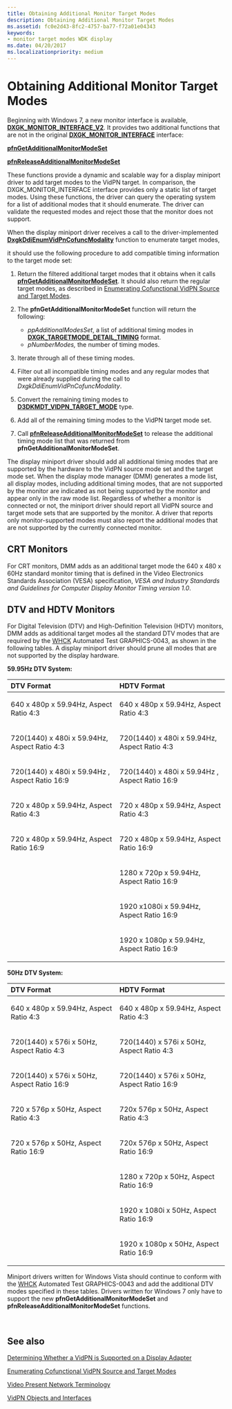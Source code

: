 ```yaml
---
title: Obtaining Additional Monitor Target Modes
description: Obtaining Additional Monitor Target Modes
ms.assetid: fc0e2d43-8fc2-4757-ba77-f72a01e04343
keywords:
- monitor target modes WDK display
ms.date: 04/20/2017
ms.localizationpriority: medium
---
```


# Obtaining Additional Monitor Target Modes


Beginning with Windows 7, a new monitor interface is available, [**DXGK\_MONITOR\_INTERFACE\_V2**](https://msdn.microsoft.com/library/windows/hardware/ff561968). It provides two additional functions that are not in the original [**DXGK\_MONITOR\_INTERFACE**](https://msdn.microsoft.com/library/windows/hardware/ff561949) interface:

[**pfnGetAdditionalMonitorModeSet**](https://msdn.microsoft.com/library/windows/hardware/ff561970)

[**pfnReleaseAdditionalMonitorModeSet**](https://msdn.microsoft.com/library/windows/hardware/ff561977)

These functions provide a dynamic and scalable way for a display miniport driver to add target modes to the VidPN target. In comparison, the DXGK\_MONITOR\_INTERFACE interface provides only a static list of target modes. Using these functions, the driver can query the operating system for a list of additional modes that it should enumerate. The driver can validate the requested modes and reject those that the monitor does not support.

When the display miniport driver receives a call to the driver-implemented [**DxgkDdiEnumVidPnCofuncModality**](https://msdn.microsoft.com/library/windows/hardware/ff559649) function to enumerate target modes,

it should use the following procedure to add compatible timing information to the target mode set:

1.  Return the filtered additional target modes that it obtains when it calls [**pfnGetAdditionalMonitorModeSet**](https://msdn.microsoft.com/library/windows/hardware/ff561970). It should also return the regular target modes, as described in [Enumerating Cofunctional VidPN Source and Target Modes](enumerating-cofunctional-vidpn-source-and-target-modes.md).

2.  The **pfnGetAdditionalMonitorModeSet** function will return the following:
    -   *ppAdditionalModesSet*, a list of additional timing modes in [**DXGK\_TARGETMODE\_DETAIL\_TIMING**](https://msdn.microsoft.com/library/windows/hardware/ff562060) format.
    -   *pNumberModes,* the number of timing modes.

3.  Iterate through all of these timing modes.

4.  Filter out all incompatible timing modes and any regular modes that were already supplied during the call to *DxgkDdiEnumVidPnCofuncModality*.

5.  Convert the remaining timing modes to [**D3DKMDT\_VIDPN\_TARGET\_MODE**](https://msdn.microsoft.com/library/windows/hardware/ff546729) type.

6.  Add all of the remaining timing modes to the VidPN target mode set.

7.  Call [**pfnReleaseAdditionalMonitorModeSet**](https://msdn.microsoft.com/library/windows/hardware/ff561977) to release the additional timing mode list that was returned from **pfnGetAdditionalMonitorModeSet**.

The display miniport driver should add all additional timing modes that are supported by the hardware to the VidPN source mode set and the target mode set. When the display mode manager (DMM) generates a mode list, all display modes, including additional timing modes, that are not supported by the monitor are indicated as not being supported by the monitor and appear only in the raw mode list. Regardless of whether a monitor is connected or not, the miniport driver should report all VidPN source and target mode sets that are supported by the monitor. A driver that reports only monitor-supported modes must also report the additional modes that are not supported by the currently connected monitor.

## CRT Monitors

For CRT monitors, DMM adds as an additional target mode the 640 x 480 x 60Hz standard monitor timing that is defined in the Video Electronics Standards Association (VESA) specification, *VESA and Industry Standards and Guidelines for Computer Display Monitor Timing version 1.0*.

## DTV and HDTV Monitors

For Digital Television (DTV) and High-Definition Television (HDTV) monitors, DMM adds as additional target modes all the standard DTV modes that are required by the [WHCK](https://docs.microsoft.com/windows-hardware/test/hlk/windows-hardware-lab-kit) Automated Test GRAPHICS-0043, as shown in the following tables. A display miniport driver should prune all modes that are not supported by the display hardware.

**59.95Hz DTV System:**

<table>
<colgroup>
<col width="50%" />
<col width="50%" />
</colgroup>
<thead>
<tr class="header">
<th align="left">DTV Format</th>
<th align="left">HDTV Format</th>
</tr>
</thead>
<tbody>
<tr class="odd">
<td align="left"><p>640 x 480p x 59.94Hz, Aspect Ratio 4:3</p></td>
<td align="left"><p>640 x 480p x 59.94Hz, Aspect Ratio 4:3</p></td>
</tr>
<tr class="even">
<td align="left"><p>720(1440) x 480i x 59.94Hz, Aspect Ratio 4:3</p></td>
<td align="left"><p>720(1440) x 480i x 59.94Hz, Aspect Ratio 4:3</p></td>
</tr>
<tr class="odd">
<td align="left"><p>720(1440) x 480i x 59.94Hz , Aspect Ratio 16:9</p></td>
<td align="left"><p>720(1440) x 480i x 59.94Hz , Aspect Ratio 16:9</p></td>
</tr>
<tr class="even">
<td align="left"><p>720 x 480p x 59.94Hz, Aspect Ratio 4:3</p></td>
<td align="left"><p>720 x 480p x 59.94Hz, Aspect Ratio 4:3</p></td>
</tr>
<tr class="odd">
<td align="left"><p>720 x 480p x 59.94Hz, Aspect Ratio 16:9</p></td>
<td align="left"><p>720 x 480p x 59.94Hz, Aspect Ratio 16:9</p></td>
</tr>
<tr class="even">
<td align="left"></td>
<td align="left"><p>1280 x 720p x 59.94Hz, Aspect Ratio 16:9</p></td>
</tr>
<tr class="odd">
<td align="left"></td>
<td align="left"><p>1920 x1080i x 59.94Hz, Aspect Ratio 16:9</p></td>
</tr>
<tr class="even">
<td align="left"></td>
<td align="left"><p>1920 x 1080p x 59.94Hz, Aspect Ratio 16:9</p></td>
</tr>
</tbody>
</table>

 

**50Hz DTV System:**

<table>
<colgroup>
<col width="50%" />
<col width="50%" />
</colgroup>
<thead>
<tr class="header">
<th align="left">DTV Format</th>
<th align="left">HDTV Format</th>
</tr>
</thead>
<tbody>
<tr class="odd">
<td align="left"><p>640 x 480p x 59.94Hz, Aspect Ratio 4:3</p></td>
<td align="left"><p>640 x 480p x 59.94Hz, Aspect Ratio 4:3</p></td>
</tr>
<tr class="even">
<td align="left"><p>720(1440) x 576i x 50Hz, Aspect Ratio 4:3</p></td>
<td align="left"><p>720(1440) x 576i x 50Hz, Aspect Ratio 4:3</p></td>
</tr>
<tr class="odd">
<td align="left"><p>720(1440) x 576i x 50Hz, Aspect Ratio 16:9</p></td>
<td align="left"><p>720(1440) x 576i x 50Hz, Aspect Ratio 16:9</p></td>
</tr>
<tr class="even">
<td align="left"><p>720 x 576p x 50Hz, Aspect Ratio 4:3</p></td>
<td align="left"><p>720x 576p x 50Hz, Aspect Ratio 4:3</p></td>
</tr>
<tr class="odd">
<td align="left"><p>720 x 576p x 50Hz, Aspect Ratio 16:9</p></td>
<td align="left"><p>720x 576p x 50Hz, Aspect Ratio 16:9</p></td>
</tr>
<tr class="even">
<td align="left"></td>
<td align="left"><p>1280 x 720p x 50Hz, Aspect Ratio 16:9</p></td>
</tr>
<tr class="odd">
<td align="left"></td>
<td align="left"><p>1920 x 1080i x 50Hz, Aspect Ratio 16:9</p></td>
</tr>
<tr class="even">
<td align="left"></td>
<td align="left"><p>1920 x 1080p x 50Hz, Aspect Ratio 16:9</p></td>
</tr>
</tbody>
</table>

 

Miniport drivers written for Windows Vista should continue to conform with the [WHCK](https://docs.microsoft.com/windows-hardware/test/hlk/windows-hardware-lab-kit) Automated Test GRAPHICS-0043 and add the additional DTV modes specified in these tables. Drivers written for Windows 7 only have to support the new **pfnGetAdditionalMonitorModeSet** and **pfnReleaseAdditionalMonitorModeSet** functions.


 
## See also

[Determining Whether a VidPN is Supported on a Display Adapter](determining-whether-a-vidpn-is-supported-on-a-display-adapter.md)

[Enumerating Cofunctional VidPN Source and Target Modes](enumerating-cofunctional-vidpn-source-and-target-modes.md)

[Video Present Network Terminology](video-present-network-terminology.md)

[VidPN Objects and Interfaces](vidpn-objects-and-interfaces.md)